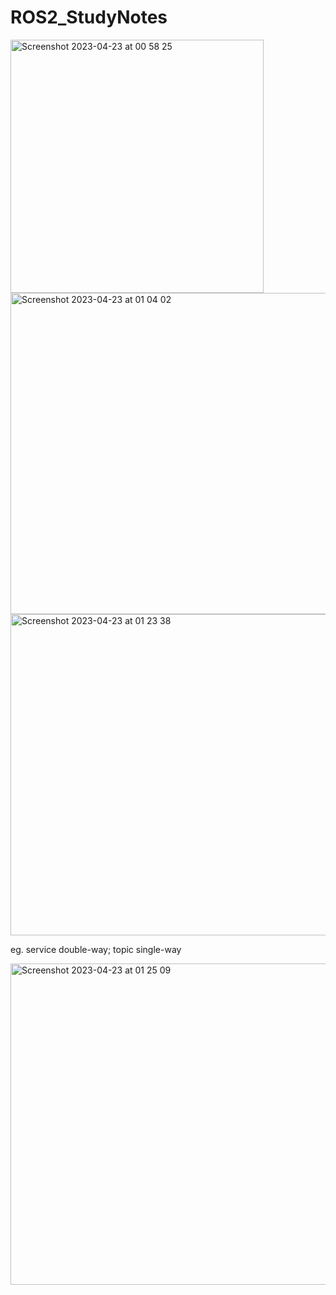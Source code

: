 # ROS2_StudyNotes

<img width="405" alt="Screenshot 2023-04-23 at 00 58 25" src="https://user-images.githubusercontent.com/91216581/233797089-2f56f231-a133-4a0e-9ab2-0fe45925745f.png">

<img width="514" alt="Screenshot 2023-04-23 at 01 04 02" src="https://user-images.githubusercontent.com/91216581/233797289-b6ef57a5-e703-4270-81e9-6c948e262370.png">

<img width="514" alt="Screenshot 2023-04-23 at 01 23 38" src="https://user-images.githubusercontent.com/91216581/233798116-a9738d0e-7a6b-4f76-bf4a-75d0ead17554.png">

eg. service double-way; topic single-way

<img width="514" alt="Screenshot 2023-04-23 at 01 25 09" src="https://user-images.githubusercontent.com/91216581/233798165-cc1ffb2a-c487-4992-9dd3-64c6f80e9405.png">
